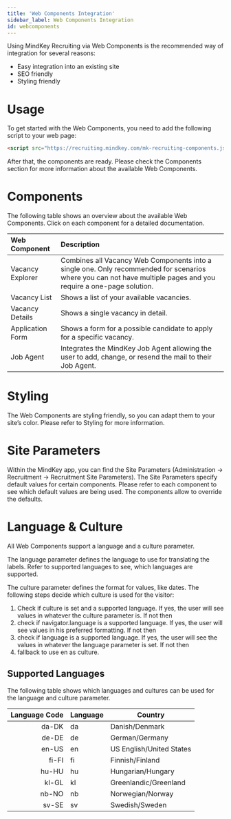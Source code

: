 ```yaml
---
title: 'Web Components Integration'
sidebar_label: Web Components Integration
id: webcomponents
---
```

Using MindKey Recruiting via Web Components is the recommended way of integration for several reasons:

- Easy integration into an existing site
- SEO friendly
- Styling friendly

# Usage

To get started with the Web Components, you need to add the following script to your web page:

```html
<script src="https://recruiting.mindkey.com/mk-recruiting-components.js"></script>
```

After that, the components are ready. Please check the Components section for more information about the available Web Components.

# Components

The following table shows an overview about the available Web Components. Click on each component for a detailed documentation.

| Web Component    | Description                                                                                                                                                      |
| :--------------- | :--------------------------------------------------------------------------------------------------------------------------------------------------------------- |
| Vacancy Explorer | Combines all Vacancy Web Components into a single one. Only recommended for scenarios where you can not have multiple pages and you require a one-page solution. |
| Vacancy List     | Shows a list of your available vacancies.                                                                                                                        |
| Vacancy Details  | Shows a single vacancy in detail.                                                                                                                                |
| Application Form | Shows a form for a possible candidate to apply for a specific vacancy.                                                                                           |
| Job Agent        | Integrates the MindKey Job Agent allowing the user to add, change, or resend the mail to their Job Agent.                                                        |

# Styling

The Web Components are styling friendly, so you can adapt them to your site’s color. Please refer to Styling for more information.

# Site Parameters

Within the MindKey app, you can find the Site Parameters (Administration -> Recruitment -> Recruitment Site Parameters). The Site Parameters specify default values for certain components. Please refer to each component to see which default values are being used. The components allow to override the defaults.

# Language & Culture

All Web Components support a language and a culture parameter.

The language parameter defines the language to use for translating the labels. Refer to supported languages to see, which languages are supported.

The culture parameter defines the format for values, like dates. The following steps decide which culture is used for the visitor:

1. Check if culture is set and a supported language. If yes, the user will see values in whatever the culture parameter is. If not then
2. check if navigator.language is a supported language. If yes, the user will see values in his preferred formatting. If not then
3. check if language is a supported language. If yes, the user will see the values in whatever the language parameter is set. If not then
4. fallback to use en as culture.

## Supported Languages

The following table shows which languages and cultures can be used for the language and culture parameter.

| Language Code | Language | Country                  |
| ------------: | -------- | ------------------------ |
|         da-DK | da       | Danish/Denmark           |
|         de-DE | de       | German/Germany           |
|         en-US | en       | US English/United States |
|         fi-FI | fi       | Finnish/Finland          |
|         hu-HU | hu       | Hungarian/Hungary        |
|         kl-GL | kl       | Greenlandic/Greenland    |
|         nb-NO | nb       | Norwegian/Norway         |
|         sv-SE | sv       | Swedish/Sweden           |